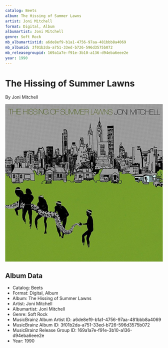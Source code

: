 ```yaml
---
catalog: Beets
album: The Hissing of Summer Lawns
artist: Joni Mitchell
format: Digital, Album
albumartist: Joni Mitchell
genre: Soft Rock
mb_albumartistid: a6de8ef9-b1a1-4756-97aa-481bbb8a4069
mb_albumid: 3f01b2da-a751-33ed-b726-596d3575b072
mb_releasegroupid: 169a1a7e-f91e-3b10-a136-d94eba6eee2e
year: 1990
---
```


# The Hissing of Summer Lawns

By Joni Mitchell

![](../../assets/beetscovers/Joni_Mitchell-The_Hissing_of_Summer_Lawns.jpg)

## Album Data

- Catalog: Beets
- Format: Digital, Album
- Album: The Hissing of Summer Lawns
- Artist: Joni Mitchell
- Albumartist: Joni Mitchell
- Genre: Soft Rock
- MusicBrainz Album Artist ID: a6de8ef9-b1a1-4756-97aa-481bbb8a4069
- MusicBrainz Album ID: 3f01b2da-a751-33ed-b726-596d3575b072
- MusicBrainz Release Group ID: 169a1a7e-f91e-3b10-a136-d94eba6eee2e
- Year: 1990

